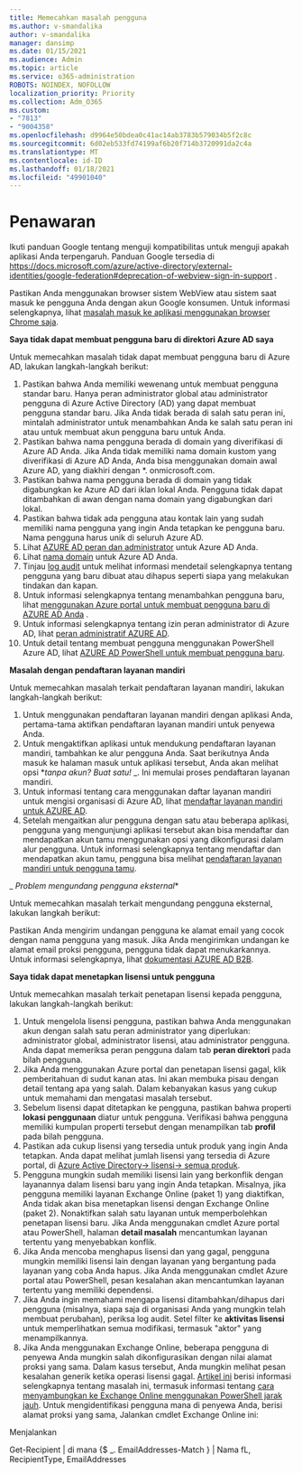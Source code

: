 ```yaml
---
title: Memecahkan masalah pengguna
ms.author: v-smandalika
author: v-smandalika
manager: dansimp
ms.date: 01/15/2021
ms.audience: Admin
ms.topic: article
ms.service: o365-administration
ROBOTS: NOINDEX, NOFOLLOW
localization_priority: Priority
ms.collection: Adm_O365
ms.custom:
- "7813"
- "9004358"
ms.openlocfilehash: d9964e50bdea0c41ac14ab3783b579034b5f2c8c
ms.sourcegitcommit: 6d02eb533fd74199af6b20f714b3720991da2c4a
ms.translationtype: MT
ms.contentlocale: id-ID
ms.lasthandoff: 01/18/2021
ms.locfileid: "49901040"
---
```

# <a name="announcements"></a>Penawaran

Ikuti panduan Google tentang menguji kompatibilitas untuk menguji apakah aplikasi Anda terpengaruh. Panduan Google tersedia di https://docs.microsoft.com/azure/active-directory/external-identities/google-federation#deprecation-of-webview-sign-in-support .

Pastikan Anda menggunakan browser sistem WebView atau sistem saat masuk ke pengguna Anda dengan akun Google konsumen. Untuk informasi selengkapnya, lihat [masalah masuk ke aplikasi menggunakan browser Chrome saja](https://docs.microsoft.com/office365/troubleshoot/miscellaneous/chrome-behavior-affects-applications).


**Saya tidak dapat membuat pengguna baru di direktori Azure AD saya**

Untuk memecahkan masalah tidak dapat membuat pengguna baru di Azure AD, lakukan langkah-langkah berikut:

1. Pastikan bahwa Anda memiliki wewenang untuk membuat pengguna standar baru. Hanya peran administrator global atau administrator pengguna di Azure Active Directory (AD) yang dapat membuat pengguna standar baru. Jika Anda tidak berada di salah satu peran ini, mintalah administrator untuk menambahkan Anda ke salah satu peran ini atau untuk membuat akun pengguna baru untuk Anda.
2. Pastikan bahwa nama pengguna berada di domain yang diverifikasi di Azure AD Anda. Jika Anda tidak memiliki nama domain kustom yang diverifikasi di Azure AD Anda, Anda bisa menggunakan domain awal Azure AD, yang diakhiri dengan *. onmicrosoft.com.
3. Pastikan bahwa nama pengguna berada di domain yang tidak digabungkan ke Azure AD dari iklan lokal Anda. Pengguna tidak dapat ditambahkan di awan dengan nama domain yang digabungkan dari lokal.
4. Pastikan bahwa tidak ada pengguna atau kontak lain yang sudah memiliki nama pengguna yang ingin Anda tetapkan ke pengguna baru. Nama pengguna harus unik di seluruh Azure AD.
5. Lihat [AZURE AD peran dan administrator](https://ms.portal.azure.com/#blade/Microsoft_AAD_IAM/ActiveDirectoryMenuBlade/RolesAndAdministrators) untuk Azure AD Anda.
6. Lihat [nama domain](https://ms.portal.azure.com/#blade/Microsoft_AAD_IAM/ActiveDirectoryMenuBlade/Domains) untuk Azure AD Anda.
7. Tinjau [log audit](https://ms.portal.azure.com/#blade/Microsoft_AAD_IAM/ActiveDirectoryMenuBlade/Audit) untuk melihat informasi mendetail selengkapnya tentang pengguna yang baru dibuat atau dihapus seperti siapa yang melakukan tindakan dan kapan.
8. Untuk informasi selengkapnya tentang menambahkan pengguna baru, lihat [menggunakan Azure portal untuk membuat pengguna baru di AZURE AD Anda](https://docs.microsoft.com/azure/active-directory/fundamentals/add-users-azure-active-directory) .
9. Untuk informasi selengkapnya tentang izin peran administrator di Azure AD, lihat [peran administratif AZURE AD](https://docs.microsoft.com/azure/active-directory/roles/permissions-reference).
10. Untuk detail tentang membuat pengguna menggunakan PowerShell Azure AD, lihat [AZURE AD PowerShell untuk membuat pengguna baru](https://docs.microsoft.com/powershell/module/azuread/new-azureaduser).

**Masalah dengan pendaftaran layanan mandiri**

Untuk memecahkan masalah terkait pendaftaran layanan mandiri, lakukan langkah-langkah berikut:

1. Untuk menggunakan pendaftaran layanan mandiri dengan aplikasi Anda, pertama-tama aktifkan pendaftaran layanan mandiri untuk penyewa Anda. 
2. Untuk mengaktifkan aplikasi untuk mendukung pendaftaran layanan mandiri, tambahkan ke alur pengguna Anda. Saat berikutnya Anda masuk ke halaman masuk untuk aplikasi tersebut, Anda akan melihat opsi **_tanpa akun? Buat satu!_* _. Ini memulai proses pendaftaran layanan mandiri.
3. Untuk informasi tentang cara menggunakan daftar layanan mandiri untuk mengisi organisasi di Azure AD, lihat [mendaftar layanan mandiri untuk AZURE AD](https://docs.microsoft.com/azure/active-directory/enterprise-users/directory-self-service-signup).
4. Setelah mengaitkan alur pengguna dengan satu atau beberapa aplikasi, pengguna yang mengunjungi aplikasi tersebut akan bisa mendaftar dan mendapatkan akun tamu menggunakan opsi yang dikonfigurasi dalam alur pengguna. Untuk informasi selengkapnya tentang mendaftar dan mendapatkan akun tamu, pengguna bisa melihat [pendaftaran layanan mandiri untuk pengguna tamu](https://docs.microsoft.com/azure/active-directory/external-identities/self-service-sign-up-user-flow).

_ *Problem mengundang pengguna eksternal**

Untuk memecahkan masalah terkait mengundang pengguna eksternal, lakukan langkah berikut:

Pastikan Anda mengirim undangan pengguna ke alamat email yang cocok dengan nama pengguna yang masuk. Jika Anda mengirimkan undangan ke alamat email proksi pengguna, pengguna tidak dapat menukarkannya. Untuk informasi selengkapnya, lihat [dokumentasi AZURE AD B2B](https://docs.microsoft.com/azure/active-directory/external-identities/).

**Saya tidak dapat menetapkan lisensi untuk pengguna**

Untuk memecahkan masalah terkait penetapan lisensi kepada pengguna, lakukan langkah-langkah berikut:

1. Untuk mengelola lisensi pengguna, pastikan bahwa Anda menggunakan akun dengan salah satu peran administrator yang diperlukan: administrator global, administrator lisensi, atau administrator pengguna. Anda dapat memeriksa peran pengguna dalam tab **peran direktori** pada bilah pengguna.
2. Jika Anda menggunakan Azure portal dan penetapan lisensi gagal, klik pemberitahuan di sudut kanan atas. Ini akan membuka pisau dengan detail tentang apa yang salah. Dalam kebanyakan kasus yang cukup untuk memahami dan mengatasi masalah tersebut.
3. Sebelum lisensi dapat ditetapkan ke pengguna, pastikan bahwa properti **lokasi penggunaan** diatur untuk pengguna. Verifikasi bahwa pengguna memiliki kumpulan properti tersebut dengan menampilkan tab **profil** pada bilah pengguna.
4. Pastikan ada cukup lisensi yang tersedia untuk produk yang ingin Anda tetapkan. Anda dapat melihat jumlah lisensi yang tersedia di Azure portal, di [Azure Active Directory-> lisensi-> semua produk](https://ms.portal.azure.com/#blade/Microsoft_AAD_IAM/LicensesMenuBlade/Products).
5. Pengguna mungkin sudah memiliki lisensi lain yang berkonflik dengan layanannya dalam lisensi baru yang ingin Anda tetapkan. Misalnya, jika pengguna memiliki layanan Exchange Online (paket 1) yang diaktifkan, Anda tidak akan bisa menetapkan lisensi dengan Exchange Online (paket 2). Nonaktifkan salah satu layanan untuk memperbolehkan penetapan lisensi baru. Jika Anda menggunakan cmdlet Azure portal atau PowerShell, halaman **detail masalah** mencantumkan layanan tertentu yang menyebabkan konflik.
6. Jika Anda mencoba menghapus lisensi dan yang gagal, pengguna mungkin memiliki lisensi lain dengan layanan yang bergantung pada layanan yang coba Anda hapus. Jika Anda menggunakan cmdlet Azure portal atau PowerShell, pesan kesalahan akan mencantumkan layanan tertentu yang memiliki dependensi.
7. Jika Anda ingin memahami mengapa lisensi ditambahkan/dihapus dari pengguna (misalnya, siapa saja di organisasi Anda yang mungkin telah membuat perubahan), periksa log audit. Setel filter ke **aktivitas lisensi** untuk memperlihatkan semua modifikasi, termasuk "aktor" yang menampilkannya.
8. Jika Anda menggunakan Exchange Online, beberapa pengguna di penyewa Anda mungkin salah dikonfigurasikan dengan nilai alamat proksi yang sama. Dalam kasus tersebut, Anda mungkin melihat pesan kesalahan generik ketika operasi lisensi gagal. [Artikel ini](https://docs.microsoft.com/exchange/troubleshoot/administration/proxy-address-being-used) berisi informasi selengkapnya tentang masalah ini, termasuk informasi tentang [cara menyambungkan ke Exchange Online menggunakan PowerShell jarak jauh](https://docs.microsoft.com/powershell/exchange/connect-to-exchange-online-powershell). Untuk mengidentifikasi pengguna mana di penyewa Anda, berisi alamat proksi yang sama, Jalankan cmdlet Exchange Online ini:

Menjalankan

Get-Recipient | di mana {$ _. EmailAddresses-Match <user principal name> } | Nama fL, RecipientType, EmailAddresses






